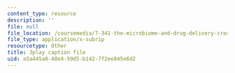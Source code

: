 ```yaml
---
content_type: resource
description: ''
file: null
file_location: /coursemedia/7-341-the-microbiome-and-drug-delivery-cross-species-communication-in-health-and-disease-spring-2018/a5a445a048e459d5b1427f2ee845e6d2_blD8f7MOhFQ.vtt
file_type: application/x-subrip
resourcetype: Other
title: 3play caption file
uid: a5a445a0-48e4-59d5-b142-7f2ee845e6d2
---
```

